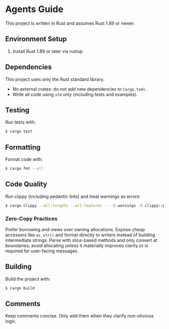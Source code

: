 # Agents Guide

This project is written in Rust and assumes Rust 1.89 or newer.

## Environment Setup

1. Install Rust 1.89 or later via rustup

## Dependencies

This project uses only the Rust standard library.

- No external crates: do not add new dependencies to `Cargo.toml`.
- Write all code using `std` only (including tests and examples).

## Testing

Run tests with:

```sh
$ cargo test
```

## Formatting

Format code with:

```sh
$ cargo fmt --all
```

## Code Quality

Run clippy (including pedantic lints) and treat warnings as errors:

```sh
$ cargo clippy --all-targets --all-features -- -D warnings -D clippy::pedantic
```

### Zero-Copy Practices

Prefer borrowing and views over owning allocations. Expose cheap accessors like `as_str()` and format directly to writers instead of building intermediate strings. Parse with slice-based methods and only convert at boundaries; avoid allocating unless it materially improves clarity or is required for user-facing messages.

## Building

Build the project with:

```sh
$ cargo build
```

## Comments

Keep comments concise. Only add them when they clarify non-obvious logic.
